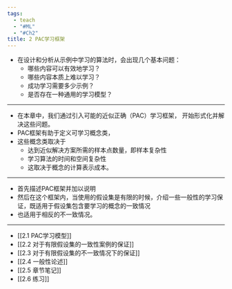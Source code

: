 ```yaml
---
tags:
  - teach
  - "#ML"
  - "#Ch2"
title: 2 PAC学习框架
---
```


- 在设计和分析从示例中学习的算法时，会出现几个基本问题：
	- 哪些内容可以有效地学习？
	- 哪些内容本质上难以学习？
	- 成功学习需要多少示例？
	- 是否存在一种通用的学习模型？
---
- 在本章中，我们通过引入可能的近似正确（PAC）学习框架， 开始形式化并解决这些问题。
- PAC框架有助于定义可学习概念类，
- 这些概念类取决于
	- 达到近似解决方案所需的样本点数量，即样本复杂性
	- 学习算法的时间和空间复杂性
	- 这取决于概念的计算表示成本。
---
- 首先描述PAC框架并加以说明
- 然后在这个框架内，当使用的假设集是有限的时候，介绍一些一般性的学习保证，既适用于假设集包含要学习的概念的一致情况
- 也适用于相反的不一致情况。

---

- [[2.1 PAC学习模型]]
- [[2.2 对于有限假设集的一致性案例的保证]]
- [[2.3 对于有限假设集的不一致情况下的保证]]
- [[2.4 一般性论述]]
- [[2.5 章节笔记]]
- [[2.6 练习]]







